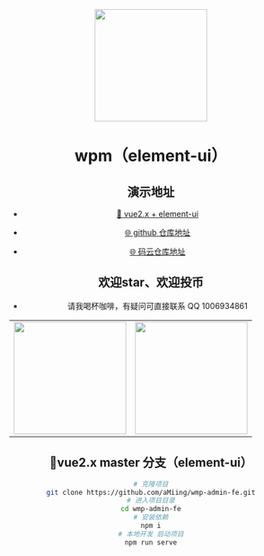 <div align="center"><img width="200" src="https://gitee.com/amingxiansen/images/blob/master/logos/logo-common.png"/>
<h1> wpm（element-ui） </h1>

## 演示地址

- [🎉 vue2.x + element-ui ](http://49.235.109.180:3000/#/login)

- [🌐 github 仓库地址](https://github.com/aMiing/wmp-admin-fe/tree/dev)

- [🌐 码云仓库地址](https://gitee.com/chu1204505056/vue-admin-beautiful?_from=gitee_search)

## 欢迎star、欢迎投币

- 请我喝杯咖啡，有疑问可直接联系 QQ 1006934861 

<table>
<tr>
<td>
<img width="200px" src="https://gitee.com/amingxiansen/images/blob/master/qr_code/zfb.jpeg">
</td>
<td>
<img width="200px" src="https://gitee.com/amingxiansen/images/blob/master/qr_code/wechat.jpeg">
</td>
</tr>
</table>


## 🌱vue2.x master 分支（element-ui）

```bash
# 克隆项目
git clone https://github.com/aMiing/wmp-admin-fe.git
# 进入项目目录
cd wmp-admin-fe
# 安装依赖
npm i
# 本地开发 启动项目
npm run serve
```
